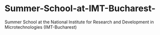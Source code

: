 # Summer-School-at-IMT-Bucharest-
Summer School at the National Institute for Research and Development in Microtechnologies (IMT-Bucharest)
